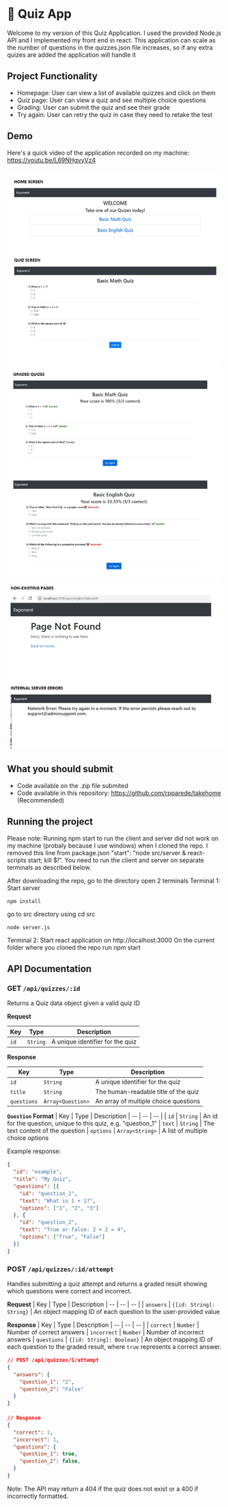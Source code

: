 # 📝 Quiz App

Welcome to my version of this Quiz Application. I used the provided Node.js API and I implemented my front end in react.
This application can scale as the number of questions in the quizzes.json file increases, so if any extra quizes are added the application will handle it

## Project Functionality
* Homepage: User can view a list of available quizzes and click on them
* Quiz page: User can view a quiz and see multiple choice questions
* Grading: User can submit the quiz and see their grade 
* Try again: User can retry the quiz in case they need to retake the test

## Demo
Here's a quick video of the application recorded on my machine:
https://youtu.be/L69NHgvyVz4

![Screen1](./screen1.jpg)
![Screen2](./screen2.jpg)
![Screen3](./screen3.jpg)

## What you should submit

* Code available on the .zip file submited 
* Code available in this repository: https://github.com/rpparede/takehome (Recommended)

## Running the project 
Please note: Running npm start to run the client and server did not work on my machine (probaly because I use windows) when I cloned the repo. I removed this line from package.json
"start": "node src/server & react-scripts start; kill $!". You need to run the client and server on separate terminals as described below.


After downloading the repo, go to the directory open 2 terminals
Terminal 1: Start server 
```
npm install
```
go to src directory using 
cd src
```
node server.js
```
Terminal 2: Start react application on http://localhost:3000
On the current folder where you cloned the repo run 
npm start


## API Documentation

### **GET `/api/quizzes/:id`**
Returns a Quiz data object given a valid quiz ID

**Request**

| Key | Type | Description
| -- | -- | -- |
| `id` | `String` | A unique identifier for the quiz


**Response**

| Key | Type | Description
| -- | -- | -- |
| `id` | `String` | A unique identifier for the quiz
| `title` | `String` | The human-readable title of the quiz
| `questions` | `Array<Question>` | An array of multiple choice questions


**`Question` Format**
| Key | Type | Description
| -- | -- | -- |
| `id` | `String` | An id for the question, unique to this quiz, e.g. "question_1"
| `text` | `String` | The text content of the question
| `options` | `Array<String>` | A list of multiple choice options

Example response:
```json
{
  "id": "example",
  "title": "My Quiz",
  "questions": [{
    "id": "question_1",
    "text": "What is 1 + 1?",
    "options": ["1", "2", "3"]
  }, {
    "id": "question_2",
    "text": "True or false: 2 + 2 = 4",
    "options": ["True", "False"]
  }]
}
```

### **POST `/api/quizzes/:id/attempt`**

Handles submitting a quiz attempt and returns a graded result showing which questions were correct and incorrect.

**Request**
| Key | Type | Description
| -- | -- | -- |
| `answers` | `{[id: String]: String}` | An object mapping ID of each question to the user-provided value

**Response**
| Key | Type | Description
| -- | -- | -- |
| `correct` | `Number` | Number of correct answers
| `incorrect` | `Number` | Number of incorrect answers
| `questions` | `{[id: String]: Boolean}` | An object mapping ID of each question to the graded result, where `true` represents a correct answer.

```json
// POST /api/quizzes/1/attempt
{
  "answers": {
    "question_1": "2",
    "question_2": "False"
  }
}

// Response
{
  "correct": 1,
  "incorrect": 1,
  "questions": {
    "question_1": true,
    "question_2": false,
  }
}
```

Note: The API may return a 404 if the quiz does not exist or a 400 if incorrectly formatted.

